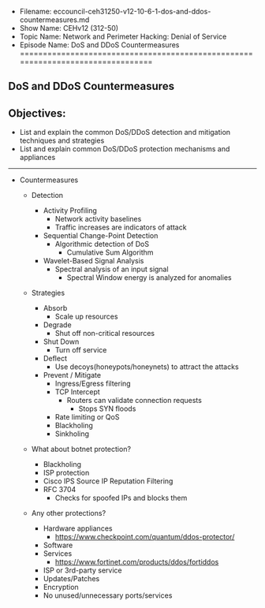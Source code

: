- Filename: eccouncil-ceh31250-v12-10-6-1-dos-and-ddos-countermeasures.md
- Show Name: CEHv12 (312-50)
- Topic Name: Network and Perimeter Hacking: Denial of Service
- Episode Name: DoS and DDoS Countermeasures
================================================================================


DoS and DDoS Countermeasures
--------------------------------------------------------------------------------

Objectives:
--------------------------------------------------------------------------------
- List and explain the common DoS/DDoS detection and mitigation techniques and
  strategies
- List and explain common DoS/DDoS protection mechanisms and appliances
--------------------------------------------------------------------------------


+ Countermeasures
  - Detection
    + Activity Profiling
      - Network activity baselines
      - Traffic increases are indicators of attack  
    + Sequential Change-Point Detection
      - Algorithmic detection of DoS
        + Cumulative Sum Algorithm
    + Wavelet-Based Signal Analysis
      - Spectral analysis of an input signal
        + Spectral Window energy is analyzed for anomalies
  - Strategies
    + Absorb
      - Scale up resources
    + Degrade
      - Shut off non-critical resources
    + Shut Down
      - Turn off service
    + Deflect
      - Use decoys(honeypots/honeynets) to attract the attacks
    + Prevent / Mitigate
      - Ingress/Egress filtering
      - TCP Intercept
        + Routers can validate connection requests
          - Stops SYN floods
      - Rate limiting or QoS
      - Blackholing
      - Sinkholing

  - What about botnet protection?
    + Blackholing
    + ISP protection
    + Cisco IPS Source IP Reputation Filtering
    + RFC 3704
      - Checks for spoofed IPs and blocks them

  - Any other protections?
    + Hardware appliances
      - https://www.checkpoint.com/quantum/ddos-protector/
    + Software
    + Services
      - https://www.fortinet.com/products/ddos/fortiddos
    + ISP or 3rd-party service
    + Updates/Patches
    + Encryption
    + No unused/unnecessary ports/services
